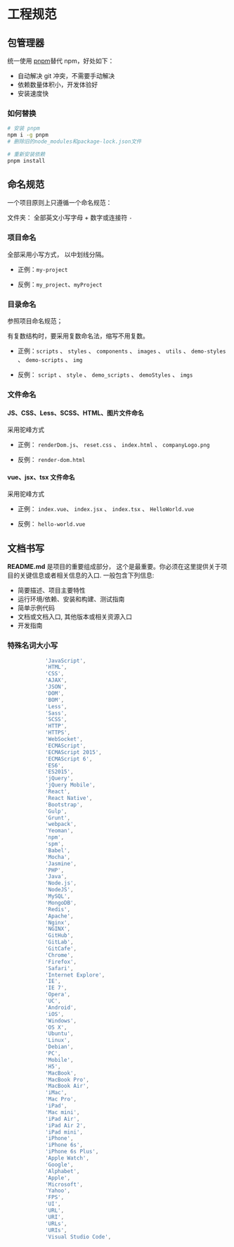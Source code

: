 # 工程规范

## 包管理器

统一使用 [pnpm](https://pnpm.io/zh/)替代 npm，好处如下：

- 自动解决 git 冲突，不需要手动解决
- 依赖数量体积小，开发体验好
- 安装速度快

### 如何替换

```bash
# 安装 pnpm
npm i -g pnpm
# 删除旧的node_modules和package-lock.json文件

# 重新安装依赖
pnpm install
```

## 命名规范

一个项目原则上只遵循一个命名规范：

文件夹： 全部英文小写字母 + 数字或连接符 `-`

### 项目命名

全部采用小写方式， 以中划线分隔。

- 正例：`my-project`

- 反例：`my_project`、`myProject`

### 目录命名

参照项目命名规范；

有复数结构时，要采用复数命名法，缩写不用复数。

- 正例：`scripts` 、 `styles` 、 `components` 、 `images` 、 `utils` 、 `demo-styles` 、 `demo-scripts` 、 `img`

- 反例： `script` 、 `style` 、 `demo_scripts` 、 `demoStyles` 、 `imgs`

### 文件命名

#### JS、CSS、Less、SCSS、HTML、图片文件命名

采用驼峰方式

- 正例： `renderDom.js`、 `reset.css` 、 `index.html` 、 `companyLogo.png`

- 反例： `render-dom.html`

#### vue、jsx、tsx 文件命名

采用驼峰方式

- 正例： `index.vue`、 `index.jsx` 、 `index.tsx` 、 `HelloWorld.vue`

- 反例： `hello-world.vue`

## 文档书写

**README.md** 是项目的重要组成部分， 这个是最重要。你必须在这里提供关于项目的关键信息或者相关信息的入口. 一般包含下列信息:

- 简要描述、项目主要特性
- 运行环境/依赖、安装和构建、测试指南
- 简单示例代码
- 文档或文档入口, 其他版本或相关资源入口
- 开发指南

### 特殊名词大小写

```js
            'JavaScript',
            'HTML',
            'CSS',
            'AJAX',
            'JSON',
            'DOM',
            'BOM',
            'Less',
            'Sass',
            'SCSS',
            'HTTP',
            'HTTPS',
            'WebSocket',
            'ECMAScript',
            'ECMAScript 2015',
            'ECMAScript 6',
            'ES6',
            'ES2015',
            'jQuery',
            'jQuery Mobile',
            'React',
            'React Native',
            'Bootstrap',
            'Gulp',
            'Grunt',
            'webpack',
            'Yeoman',
            'npm',
            'spm',
            'Babel',
            'Mocha',
            'Jasmine',
            'PHP',
            'Java',
            'Node.js',
            'NodeJS',
            'MySQL',
            'MongoDB',
            'Redis',
            'Apache',
            'Nginx',
            'NGINX',
            'GitHub',
            'GitLab',
            'GitCafe',
            'Chrome',
            'Firefox',
            'Safari',
            'Internet Explore',
            'IE',
            'IE 7',
            'Opera',
            'UC',
            'Android',
            'iOS',
            'Windows',
            'OS X',
            'Ubuntu',
            'Linux',
            'Debian',
            'PC',
            'Mobile',
            'H5',
            'MacBook',
            'MacBook Pro',
            'MacBook Air',
            'iMac',
            'Mac Pro',
            'iPad',
            'Mac mini',
            'iPad Air',
            'iPad Air 2',
            'iPad mini',
            'iPhone',
            'iPhone 6s',
            'iPhone 6s Plus',
            'Apple Watch',
            'Google',
            'Alphabet',
            'Apple',
            'Microsoft',
            'Yahoo',
            'FPS',
            'UI',
            'URL',
            'URI',
            'URLs',
            'URIs',
            'Visual Studio Code',

```
